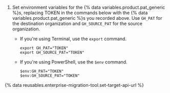 1. Set environment variables for the {% data variables.product.pat_generic %}s, replacing TOKEN in the commands below with the {% data variables.product.pat_generic %}s you recorded above. Use `GH_PAT` for the destination organization and `GH_SOURCE_PAT` for the source organization.

   * If you're using Terminal, use the `export` command.

      ```shell copy
      export GH_PAT="TOKEN"
      export GH_SOURCE_PAT="TOKEN"
      ```

   * If you're using PowerShell, use the `$env` command.

      ```shell copy
      $env:GH_PAT="TOKEN"
      $env:GH_SOURCE_PAT="TOKEN"
      ```

{% data reusables.enterprise-migration-tool.set-target-api-url %}
